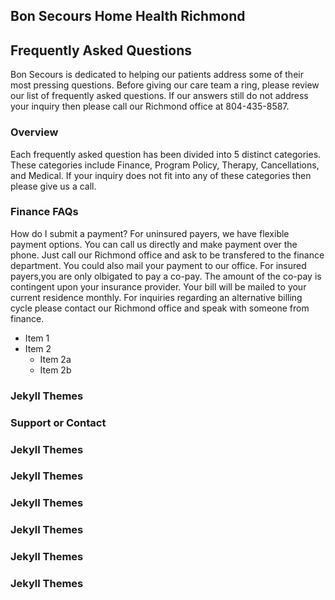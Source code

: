 ## Bon Secours Home Health Richmond
## Frequently Asked Questions


Bon Secours is dedicated to helping our patients address some of their most pressing questions. Before giving our care team a ring, please review our list of frequently asked questions. If our answers still do not address your inquiry then please call our Richmond office at 804-435-8587. 

### Overview

Each frequently asked question has been divided into 5 distinct categories. These categories include Finance, Program Policy, Therapy, Cancellations, and Medical. If your inquiry does not fit into any of these categories then please give us a call.


### Finance FAQs

How do I submit a payment?
       For uninsured payers, we have flexible payment options. You can call us directly and make payment over the phone. 
       Just call our Richmond office and ask to be transfered to the finance department. You could also mail your payment to
       our office. For insured payers,you are only olbigated to pay a co-pay. The amount of the co-pay is contingent upon
       your insurance provider. Your bill will be mailed to your current residence monthly. For inquiries regarding an 
       alternative billing cycle please contact our Richmond office and speak with someone from finance.
* Item 1
* Item 2
  * Item 2a
  * Item 2b

### Jekyll Themes


### Support or Contact

### Jekyll Themes


### Jekyll Themes

### Jekyll Themes

### Jekyll Themes


### Jekyll Themes


### Jekyll Themes
